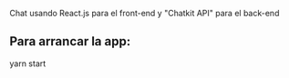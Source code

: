 Chat usando React.js para el front-end y "Chatkit API" para el back-end


Para arrancar la app:
----------------------

yarn start
